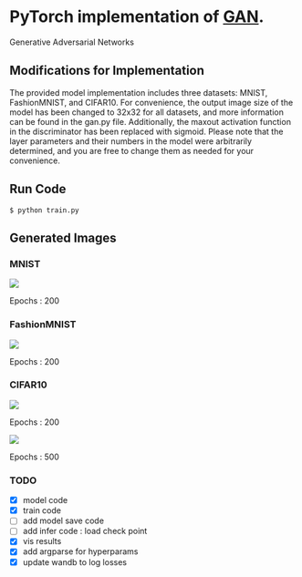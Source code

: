 # PyTorch implementation of [GAN](https://arxiv.org/abs/1406.2661).
Generative Adversarial Networks


## Modifications for Implementation
The provided model implementation includes three datasets: MNIST, FashionMNIST, and CIFAR10. For convenience, the output image size of the model has been changed to 32x32 for all datasets, and more information can be found in the gan.py file. 
Additionally, the maxout activation function in the discriminator has been replaced with sigmoid. 
Please note that the layer parameters and their numbers in the model were arbitrarily determined, and you are free to change them as needed for your convenience.


## Run Code

```ShellSession
$ python train.py
```


## Generated Images
### MNIST
<img src=results\mnist\200_gif_results_mnist.gif>

Epochs : 200

### FashionMNIST
<img src=results\fashion\200_gif_results_fashion.gif>

Epochs : 200

### CIFAR10
<img src=results\cifar10\200_gif_results_cifar10.gif>

Epochs : 200

<img src=results\cifar10\500_gif_results_cifar10.gif>

Epochs : 500

### TODO
- [x] model code
- [x] train code
- [ ] add model save code
- [ ] add infer code : load check point
- [x] vis results
- [x] add argparse for hyperparams
- [x] update wandb to log losses 
